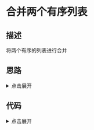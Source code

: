 # 合并两个有序列表

## 描述

将两个有序的列表进行合并

## 思路

<details>
<summary>点击展开</summary>

实际上在构建好一个有序列表并且实现增删功能后就很简单了，遍历第二条列表，然后依次添加进第一条有序列表即可

</details>

## 代码

<details>
<summary>点击展开</summary>

略

</details>